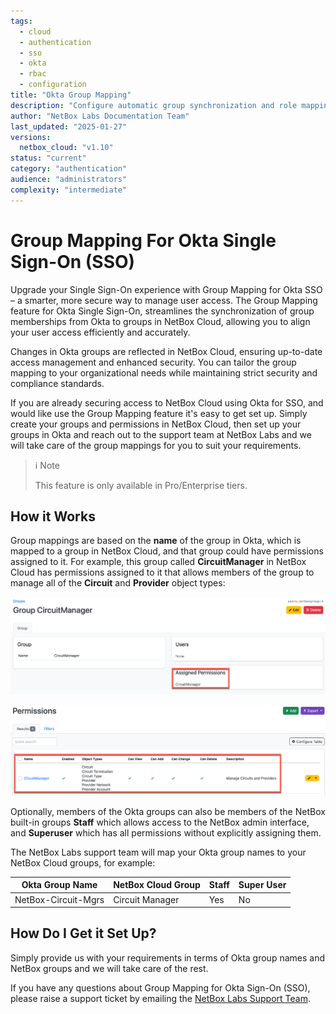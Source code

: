 ```yaml
---
tags:
  - cloud
  - authentication
  - sso
  - okta
  - rbac
  - configuration
title: "Okta Group Mapping"
description: "Configure automatic group synchronization and role mapping between Okta and NetBox Cloud for streamlined user access management."
author: "NetBox Labs Documentation Team"
last_updated: "2025-01-27"
versions:
  netbox_cloud: "v1.10"
status: "current"
category: "authentication"
audience: "administrators"
complexity: "intermediate"
---
```


# Group Mapping For Okta Single Sign-On (SSO)

Upgrade your Single Sign-On experience with Group Mapping for Okta SSO – a smarter, more secure way to manage user access. The Group Mapping feature for Okta Single Sign-On, streamlines the synchronization of group memberships from Okta to groups in NetBox Cloud, allowing you to align your user access efficiently and accurately. 

Changes in Okta groups are reflected in NetBox Cloud, ensuring up-to-date access management and enhanced security. You can tailor the group mapping to your organizational needs while maintaining strict security and compliance standards.

If you are already securing access to NetBox Cloud using Okta for SSO, and would like use the Group Mapping feature it's easy to get set up. Simply create your groups and permissions in NetBox Cloud, then set up your groups in Okta and reach out to the support team at NetBox Labs and we will take care of the group mappings for you to suit your requirements. 

> ℹ️ Note
> 
> This feature is only available in Pro/Enterprise tiers.

## How it Works

Group mappings are based on the **name** of the group in Okta, which is mapped to a group in NetBox Cloud, and that group could have permissions assigned to it. For example, this group called **CircuitManager** in NetBox Cloud has permissions assigned to it that allows members of the group to manage all of the **Circuit** and  **Provider** object types: 

![NetBox Group Configuration](../images/azure-sso/azure_group_sync_2.png)

![NetBox Group Permissions](../images/azure-sso/azure_group_sync_3.png)

Optionally, members of the Okta groups can also be members of the NetBox built-in groups **Staff** which allows access to the NetBox admin interface, and **Superuser** which has all permissions without explicitly assigning them.

The NetBox Labs support team will map your Okta group names to your NetBox Cloud groups, for example: 

| Okta Group Name | NetBox Cloud Group | Staff | Super User |
| -------- | ------- |-------- | ------- |
| NetBox-Circuit-Mgrs | Circuit Manager | Yes | No | 

## How Do I Get it Set Up?
Simply provide us with your requirements in terms of Okta group names and NetBox groups and we will take care of the rest. 

If you have any questions about Group Mapping for Okta Sign-On (SSO), please raise a support ticket by emailing the [NetBox Labs Support Team](mailto:support@netboxlabs.com).
